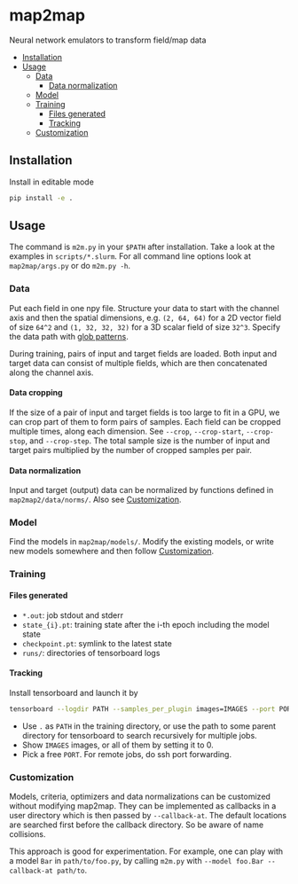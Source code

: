 # map2map
Neural network emulators to transform field/map data


* [Installation](#installation)
* [Usage](#usage)
    * [Data](#data)
        * [Data normalization](#data-normalization)
    * [Model](#model)
    * [Training](#training)
        * [Files generated](#files-generated)
        * [Tracking](#tracking)
    * [Customization](#customization)


## Installation

Install in editable mode

```bash
pip install -e .
```


## Usage

The command is `m2m.py` in your `$PATH` after installation.
Take a look at the examples in `scripts/*.slurm`.
For all command line options look at `map2map/args.py` or do `m2m.py -h`.


### Data

Put each field in one npy file.
Structure your data to start with the channel axis and then the spatial
dimensions, e.g. `(2, 64, 64)` for a 2D vector field of size `64^2` and
`(1, 32, 32, 32)` for a 3D scalar field of size `32^3`.
Specify the data path with
[glob patterns](https://docs.python.org/3/library/glob.html).

During training, pairs of input and target fields are loaded.
Both input and target data can consist of multiple fields, which are
then concatenated along the channel axis.


#### Data cropping

If the size of a pair of input and target fields is too large to fit in
a GPU, we can crop part of them to form pairs of samples.
Each field can be cropped multiple times, along each dimension.
See `--crop`, `--crop-start`, `--crop-stop`, and `--crop-step`.
The total sample size is the number of input and target pairs multiplied
by the number of cropped samples per pair.


#### Data normalization

Input and target (output) data can be normalized by functions defined in
`map2map2/data/norms/`.
Also see [Customization](#customization).


### Model

Find the models in `map2map/models/`.
Modify the existing models, or write new models somewhere and then
follow [Customization](#customization).


### Training


#### Files generated

* `*.out`: job stdout and stderr
* `state_{i}.pt`: training state after the i-th epoch including the
  model state
* `checkpoint.pt`: symlink to the latest state
* `runs/`: directories of tensorboard logs


#### Tracking

Install tensorboard and launch it by

```bash
tensorboard --logdir PATH --samples_per_plugin images=IMAGES --port PORT
```

* Use `.` as `PATH` in the training directory, or use the path to some parent
  directory for tensorboard to search recursively for multiple jobs.
* Show `IMAGES` images, or all of them by setting it to 0.
* Pick a free `PORT`. For remote jobs, do ssh port forwarding.


### Customization

Models, criteria, optimizers and data normalizations can be customized
without modifying map2map.
They can be implemented as callbacks in a user directory which is then
passed by `--callback-at`.
The default locations are searched first before the callback directory.
So be aware of name collisions.

This approach is good for experimentation.
For example, one can play with a model `Bar` in `path/to/foo.py`, by
calling `m2m.py` with `--model foo.Bar --callback-at path/to`.
